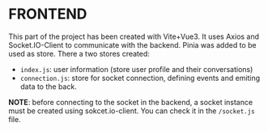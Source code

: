 # FRONTEND
This part of the project has been created with Vite+Vue3. It uses Axios and Socket.IO-Client to communicate with the backend.
Pinia was added to be used as store. There a two stores created:
- `index.js`: user information (store user profile and their conversations)
- `connection.js`: store for socket connection, defining events and emiting data to the back.

**NOTE**: before connecting to the socket in the backend, a socket instance must be created using sokcet.io-client. You can check it in the `/socket.js` file. 
